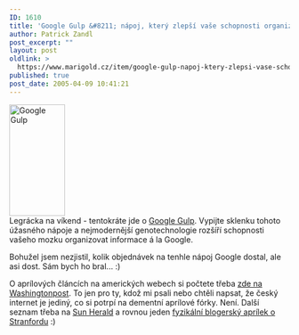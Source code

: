 ```yaml
---
ID: 1610
title: 'Google Gulp &#8211; nápoj, který zlepší vaše schopnosti organizovat informace'
author: Patrick Zandl
post_excerpt: ""
layout: post
oldlink: >
  https://www.marigold.cz/item/google-gulp-napoj-ktery-zlepsi-vase-schopnosti-organizovat-informace
published: true
post_date: 2005-04-09 10:41:21
---
```

<div class="rightbox"><img src="/wp-content/uploads/20050409-googlegulp.jpg" alt="Google Gulp" width="100" height="200" /></div>Legrácka na víkend - tentokráte jde o <a href="http://www.google.com/googlegulp/">Google Gulp</a>. Vypijte sklenku tohoto úžasného nápoje a nejmodernější genotechnologie rozšíří schopnosti vašeho mozku organizovat informace á la Google.</p>

<p>Bohužel jsem nezjistil, kolik objednávek na tenhle nápoj Google dostal, ale asi dost. Sám bych ho bral... :)</p>

<p>O aprílových článcích na amerických webech si počtete třeba <a href="http://www.washingtonpost.com/wp-dyn/articles/A18448-2005Apr1.html">zde na Washingtonpost</a>. To jen pro ty, kdož mi psali nebo chtěli napsat, že český internet je jediný, co si potrpí na dementní aprílové fórky. Není. Další seznam třeba na <a href="http://www.sunherald.com/mld/sunherald/living/11282118.htm">Sun Herald</a> a rovnou jeden <a href="http://www.math.columbia.edu/~woit/blog/archives/000176.html">fyzikální blogerský aprílek o Stranfordu</a> :)
</p>
